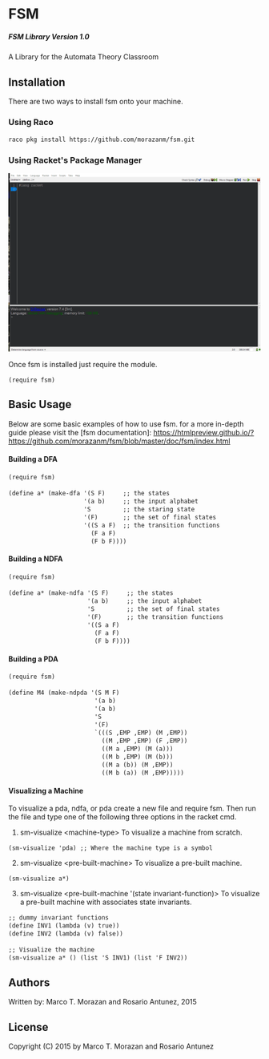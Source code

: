 # FSM
##### FSM Library Version 1.0
A Library for the Automata Theory Classroom





## Installation
There are two ways to install fsm onto your machine.

### Using Raco

```bash
raco pkg install https://github.com/morazanm/fsm.git
```

### Using Racket's Package Manager
![Racket Package Manager Install](install.gif)


Once fsm is installed just require the module. 
```racket
(require fsm)
```



## Basic Usage
Below are some basic examples of how to use fsm. for a more in-depth guide please visit the [fsm documentation]: https://htmlpreview.github.io/?https://github.com/morazanm/fsm/blob/master/doc/fsm/index.html

#### Building a DFA
```racket
(require fsm)

(define a* (make-dfa '(S F)     ;; the states
                     '(a b)     ;; the input alphabet
                     'S         ;; the staring state
                     '(F)       ;; the set of final states
                     '((S a F)  ;; the transition functions
                       (F a F)
                       (F b F))))
```

#### Building a NDFA
```racket
(require fsm)

(define a* (make-ndfa '(S F)     ;; the states
                      '(a b)     ;; the input alphabet
                      'S         ;; the set of final states
                      '(F)       ;; the transition functions
                      '((S a F)
                        (F a F)
                        (F b F))))
```
#### Building a PDA
```racket
(require fsm)

(define M4 (make-ndpda '(S M F)
                        '(a b)
                        '(a b)
                        'S
                        '(F)
                        `(((S ,EMP ,EMP) (M ,EMP))
                          ((M ,EMP ,EMP) (F ,EMP))
                          ((M a ,EMP) (M (a)))
                          ((M b ,EMP) (M (b)))
                          ((M a (b)) (M ,EMP))
                          ((M b (a)) (M ,EMP)))))
```


#### Visualizing a Machine 
To visualize a pda, ndfa, or pda create a new file and require fsm. Then run the file and type one of the following three options in the racket cmd.

1) sm-visualize &lt;machine-type&gt; To visualize a machine from scratch.
```racket
(sm-visualize 'pda) ;; Where the machine type is a symbol
```

2) sm-visualize &lt;pre-built-machine&gt; To visualize a pre-built machine.
```racket
(sm-visualize a*)
```

3) sm-visualize &lt;pre-built-machine '(state invariant-function)&gt; To visualize a pre-built machine with associates state invariants.
```racket
;; dummy invariant functions
(define INV1 (lambda (v) true))
(define INV2 (lambda (v) false))

;; Visualize the machine 
(sm-visualize a* () (list 'S INV1) (list 'F INV2))
```

## Authors
Written by: Marco T. Morazan and Rosario Antunez, 2015

## License
Copyright (C) 2015 by Marco T. Morazan and Rosario Antunez
